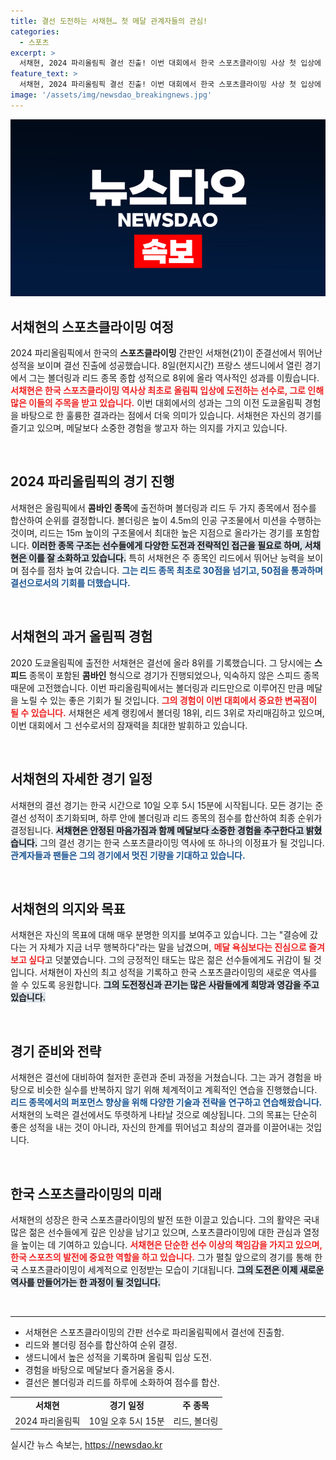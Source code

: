 ```yaml
---
title: 결선 도전하는 서채현… 첫 메달 관계자들의 관심!
categories:
  - 스포츠
excerpt: >
  서채현, 2024 파리올림픽 결선 진출! 이번 대회에서 한국 스포츠클라이밍 사상 첫 입상에 도전하며 메달 가능성 높여. 그의 경기는 10일 오후 5시15분, 기대를 모은다!
feature_text: >
  서채현, 2024 파리올림픽 결선 진출! 이번 대회에서 한국 스포츠클라이밍 사상 첫 입상에 도전하며 메달 가능성 높여. 그의 경기는 10일 오후 5시15분, 기대를 모은다!
image: '/assets/img/newsdao_breakingnews.jpg'
---
```


<p><img src="/assets/img/newsdao_breakingnews.jpg" alt="pcversion 속보" /></p>

<h2 data-ke-size="size26">서채현의 스포츠클라이밍 여정</h2>

<p data-ke-size="size16">2024 파리올림픽에서 한국의 <b>스포츠클라이밍</b> 간판인 서채현(21)이 준결선에서 뛰어난 성적을 보이며 결선 진출에 성공했습니다. 8일(현지시간) 프랑스 생드니에서 열린 경기에서 그는 볼더링과 리드 종목 종합 성적으로 8위에 올라 역사적인 성과를 이뤘습니다. <b><span style="color: #ee2323;">서채현은 한국 스포츠클라이밍 역사상 최초로 올림픽 입상에 도전하는 선수로, 그로 인해 많은 이들의 주목을 받고 있습니다.</span></b> 이번 대회에서의 성과는 그의 이전 도쿄올림픽 경험을 바탕으로 한 훌륭한 결과라는 점에서 더욱 의미가 있습니다. 서채현은 자신의 경기를 즐기고 있으며, 메달보다 소중한 경험을 쌓고자 하는 의지를 가지고 있습니다.</p>

<p data-ke-size="size16">&nbsp;</p>

<h2 data-ke-size="size26">2024 파리올림픽의 경기 진행</h2>

<p data-ke-size="size16">서채현은 올림픽에서 <b>콤바인 종목</b>에 출전하며 볼더링과 리드 두 가지 종목에서 점수를 합산하여 순위를 결정합니다. 볼더링은 높이 4.5m의 인공 구조물에서 미션을 수행하는 것이며, 리드는 15m 높이의 구조물에서 최대한 높은 지점으로 올라가는 경기를 포함합니다. <b><span style="background-color: #21538527;">이러한 종목 구조는 선수들에게 다양한 도전과 전략적인 접근을 필요로 하며, 서채현은 이를 잘 소화하고 있습니다.</span></b> 특히 서채현은 주 종목인 리드에서 뛰어난 능력을 보이며 점수를 점차 높여 갔습니다. <b><span style="color: #1a5490;">그는 리드 종목 최초로 30점을 넘기고, 50점을 통과하며 결선으로서의 기회를 더했습니다.</span></b></p>

<p data-ke-size="size16">&nbsp;</p>

<h2 data-ke-size="size26">서채현의 과거 올림픽 경험</h2>

<p data-ke-size="size16">2020 도쿄올림픽에 출전한 서채현은 결선에 올라 8위를 기록했습니다. 그 당시에는 <b>스피드</b> 종목이 포함된 <b>콤바인</b> 형식으로 경기가 진행되었으나, 익숙하지 않은 스피드 종목 때문에 고전했습니다. 이번 파리올림픽에서는 볼더링과 리드만으로 이루어진 만큼 메달을 노릴 수 있는 좋은 기회가 될 것입니다. <b><span style="color: #ee2323;">그의 경험이 이번 대회에서 중요한 변곡점이 될 수 있습니다.</span></b> 서채현은 세계 랭킹에서 볼더링 18위, 리드 3위로 자리매김하고 있으며, 이번 대회에서 그 선수로서의 잠재력을 최대한 발휘하고 있습니다.</p>

<p data-ke-size="size16">&nbsp;</p>

<h2 data-ke-size="size26">서채현의 자세한 경기 일정</h2>

<p data-ke-size="size16">서채현의 결선 경기는 한국 시간으로 10일 오후 5시 15분에 시작됩니다. 모든 경기는 준결선 성적이 초기화되며, 하루 안에 볼더링과 리드 종목의 점수를 합산하여 최종 순위가 결정됩니다. <b><span style="background-color: #21538527;">서채현은 안정된 마음가짐과 함께 메달보다 소중한 경험을 추구한다고 밝혔습니다.</span></b> 그의 결선 경기는 한국 스포츠클라이밍 역사에 또 하나의 이정표가 될 것입니다. <b><span style="color: #1a5490;">관계자들과 팬들은 그의 경기에서 멋진 기량을 기대하고 있습니다.</span></b></p>

<p data-ke-size="size16">&nbsp;</p>

<h2 data-ke-size="size26">서채현의 의지와 목표</h2>

<p data-ke-size="size16">서채현은 자신의 목표에 대해 매우 분명한 의지를 보여주고 있습니다. 그는 "결승에 갔다는 거 자체가 지금 너무 행복하다"라는 말을 남겼으며, <b><span style="color: #ee2323;">메달 욕심보다는 진심으로 즐겨보고 싶다</span></b>고 덧붙였습니다. 그의 긍정적인 태도는 많은 젊은 선수들에게도 귀감이 될 것입니다. 서채현이 자신의 최고 성적을 기록하고 한국 스포츠클라이밍의 새로운 역사를 쓸 수 있도록 응원합니다. <b><span style="background-color: #21538527;">그의 도전정신과 끈기는 많은 사람들에게 희망과 영감을 주고 있습니다.</span></b></p>

<p data-ke-size="size16">&nbsp;</p>

<h2 data-ke-size="size26">경기 준비와 전략</h2>

<p data-ke-size="size16">서채현은 결선에 대비하여 철저한 훈련과 준비 과정을 거쳤습니다. 그는 과거 경험을 바탕으로 비슷한 실수를 반복하지 않기 위해 체계적이고 계획적인 연습을 진행했습니다. <b><span style="color: #1a5490;">리드 종목에서의 퍼포먼스 향상을 위해 다양한 기술과 전략을 연구하고 연습해왔습니다.</span></b> 서채현의 노력은 결선에서도 뚜렷하게 나타날 것으로 예상됩니다. 그의 목표는 단순히 좋은 성적을 내는 것이 아니라, 자신의 한계를 뛰어넘고 최상의 결과를 이끌어내는 것입니다.</p>

<p data-ke-size="size16">&nbsp;</p>

<h2 data-ke-size="size26">한국 스포츠클라이밍의 미래</h2>

<p data-ke-size="size16">서채현의 성장은 한국 스포츠클라이밍의 발전 또한 이끌고 있습니다. 그의 활약은 국내 많은 젊은 선수들에게 깊은 인상을 남기고 있으며, 스포츠클라이밍에 대한 관심과 열정을 높이는 데 기여하고 있습니다. <b><span style="color: #ee2323;">서채현은 단순한 선수 이상의 책임감을 가지고 있으며, 한국 스포츠의 발전에 중요한 역할을 하고 있습니다.</span></b> 그가 펼칠 앞으로의 경기를 통해 한국 스포츠클라이밍이 세계적으로 인정받는 모습이 기대됩니다. <b><span style="background-color: #21538527;">그의 도전은 이제 새로운 역사를 만들어가는 한 과정이 될 것입니다.</span></b></p>

<p data-ke-size="size16">&nbsp;</p>

<hr />

<ul>
    <li>서채현은 스포츠클라이밍의 간판 선수로 파리올림픽에서 결선에 진출함.</li>
    <li>리드와 볼더링 점수를 합산하여 순위 결정.</li>
    <li>생드니에서 높은 성적을 기록하며 올림픽 입상 도전.</li>
    <li>경험을 바탕으로 메달보다 즐거움을 중시.</li>
    <li>결선은 볼더링과 리드를 하루에 소화하여 점수를 합산.</li>
</ul>

<table style="width: 100%; text-align: center;">
    <tr>
        <td style="text-align: center; height: 17px;"><b>서채현</b></td>
        <td style="text-align: center; height: 17px;"><b>경기 일정</b></td>
        <td style="text-align: center; height: 17px;"><b>주 종목</b></td>
    </tr>
    <tr>
        <td style="text-align: center; height: 17px;">2024 파리올림픽</td>
        <td style="text-align: center; height: 17px;">10일 오후 5시 15분</td>
        <td style="text-align: center; height: 17px;">리드, 볼더링</td>
    </tr>
</table>
실시간 뉴스 속보는, <a href="https://newsdao.kr" rel="dofollow">https://newsdao.kr</a>


